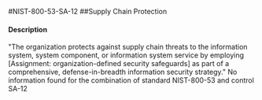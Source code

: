 #NIST-800-53-SA-12
##Supply Chain Protection
#### Description
"The organization protects against supply chain threats to the information system, system component, or information system service by employing [Assignment: organization-defined security safeguards] as part of a comprehensive, defense-in-breadth information security strategy."
No information found for the combination of standard NIST-800-53 and control SA-12
